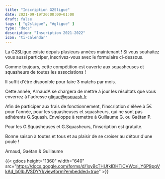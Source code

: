 ```yaml
---
title: "Inscription G2Sligue"
date: 2021-09-19T20:00:00+01:00
draft: false
tags: [ "g2sligue", "#gligue" ]
type: "docs"
description: "Inscription 2021-2022"
icon: "ti-calendar"
---
```


La G2SLigue existe depuis plusieurs années maintenant !
Si vous souhaitez vous aussi participer, inscrivez-vous avec le formulaire ci-dessous.

Comme toujours, cette compétition est ouverte aux squasheuses et squasheurs de toutes les associations !

Il suffit d'être disponible pour faire 3 matchs par mois.

Cette année, ArnaudA se chargera de mettre à jour les résultats que vous enverrez à l'adresse [gligue@gsquash.fr](mailto:gligue@gsquash.fr?subject=%5BGLIGUE%5D%20-%20R%C3%A9sultat%20rencontre)

Afin de participer aux frais de fonctionnement, l'inscription s'élève à 5€ pour l'année, pour les squasheuses et squasheurs, qui ne sont pas adhérents G.Squash. Enveloppe à remettre à Guillaume G. ou Gaëtan P.

Pour les G.Squasheuses et G.Squasheurs, l'inscription est gratuite.

Bonne saison à toutes et tous et au plaisir de se croiser au détour d'une poule !

Arnaud, Gaëtan & Guillaume

{{< gdocs height="1360" width="640"  src="https://docs.google.com/forms/d/1xyBcTHUfkIDHTiCVWcsi_Y6P9pqVkAd_b0lbJVSDYYI/viewform?embedded=true"  >}}
